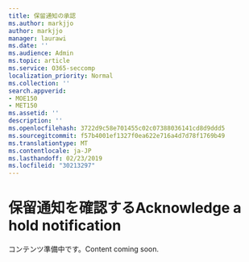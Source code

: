 ```yaml
---
title: 保留通知の承認
ms.author: markjjo
author: markjjo
manager: laurawi
ms.date: ''
ms.audience: Admin
ms.topic: article
ms.service: O365-seccomp
localization_priority: Normal
ms.collection: ''
search.appverid:
- MOE150
- MET150
ms.assetid: ''
description: ''
ms.openlocfilehash: 3722d9c58e701455c02c07388036141cd8d9ddd5
ms.sourcegitcommit: f57b4001ef1327f0ea622e716a4d7d78f1769b49
ms.translationtype: MT
ms.contentlocale: ja-JP
ms.lasthandoff: 02/23/2019
ms.locfileid: "30213297"
---
```

# <a name="acknowledge-a-hold-notification"></a><span data-ttu-id="b6640-102">保留通知を確認する</span><span class="sxs-lookup"><span data-stu-id="b6640-102">Acknowledge a hold notification</span></span> 

<span data-ttu-id="b6640-103">コンテンツ準備中です。</span><span class="sxs-lookup"><span data-stu-id="b6640-103">Content coming soon.</span></span>